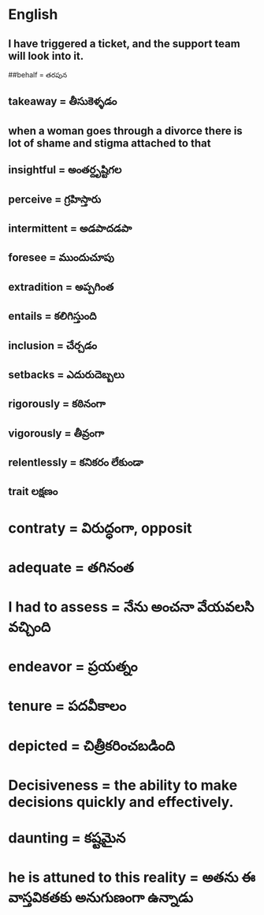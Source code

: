 # English

## I have triggered a ticket, and the support team will look into it.
##behalf = తరపున
## takeaway = తీసుకెళ్ళడం
## when a woman goes through a divorce there is lot of shame and stigma attached to that
## insightful = అంతర్దృష్టిగల
## perceive = గ్రహిస్తారు
## intermittent = అడపాదడపా
## foresee = ముందుచూపు
## extradition = అప్పగింత
## entails = కలిగిస్తుంది
## inclusion = చేర్చడం
## setbacks = ఎదురుదెబ్బలు
## rigorously = కఠినంగా
## vigorously = తీవ్రంగా
## relentlessly = కనికరం లేకుండా
## trait లక్షణం
# contraty = విరుద్ధంగా, opposit
# adequate = తగినంత
# I had to assess = నేను అంచనా వేయవలసి వచ్చింది
# endeavor = ప్రయత్నం
# tenure = పదవీకాలం
# depicted = చిత్రీకరించబడింది
# Decisiveness = the ability to make decisions quickly and effectively.
# daunting = కష్టమైన
# he is attuned to this reality = అతను ఈ వాస్తవికతకు అనుగుణంగా ఉన్నాడు

